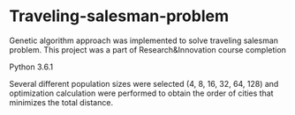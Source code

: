 # Traveling-salesman-problem
Genetic algorithm approach was implemented to solve traveling salesman problem. This project was a part of Research&amp;Innovation course completion

Python 3.6.1

Several different population sizes were selected (4, 8, 16, 32, 64, 128) and optimization calculation were performed to obtain the order of cities that minimizes the total distance.
